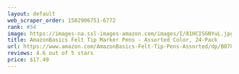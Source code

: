 ```yaml
---
layout: default 
﻿web_scraper_order: 1582906751-6772
rank: #54
image: https://images-na.ssl-images-amazon.com/images/I/81HCISGNYuL.jpg
title: AmazonBasics Felt Tip Marker Pens - Assorted Color, 24-Pack
url: https://www.amazon.com/AmazonBasics-Felt-Tip-Pens-Assorted/dp/B078WJTPV4/ref=zg_mw_office-products_54?_encoding=UTF8&psc=1&refRID=Y9VNBM18FDP0BQYNCJ3S
reviews: 4.6 out of 5 stars
price: $17.49 
---
```

